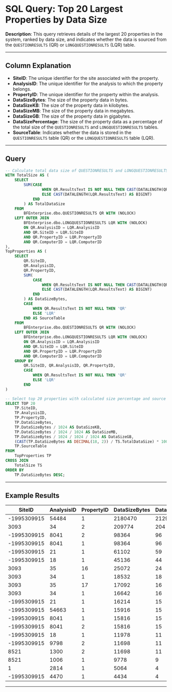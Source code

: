 # SQL Query: Top 20 Largest Properties by Data Size

**Description**: This query retrieves details of the largest 20 properties in the system, ranked by data size, and indicates whether the data is sourced from the `QUESTIONRESULTS` (QR) or `LONGQUESTIONRESULTS` (LQR) table.

---

## Column Explanation

- **SiteID**: The unique identifier for the site associated with the property.
- **AnalysisID**: The unique identifier for the analysis to which the property belongs.
- **PropertyID**: The unique identifier for the property within the analysis.
- **DataSizeBytes**: The size of the property data in bytes.
- **DataSizeKB**: The size of the property data in kilobytes.
- **DataSizeMB**: The size of the property data in megabytes.
- **DataSizeGB**: The size of the property data in gigabytes.
- **DataSizePercentage**: The size of the property data as a percentage of the total size of the `QUESTIONRESULTS` and `LONGQUESTIONRESULTS` tables.
- **SourceTable**: Indicates whether the data is stored in the `QUESTIONRESULTS` table (QR) or the `LONGQUESTIONRESULTS` table (LQR).

---

## Query

```sql
-- Calculate total data size of QUESTIONRESULTS and LONGQUESTIONRESULTS tables
WITH TotalSize AS (
    SELECT 
        SUM(CASE 
                WHEN QR.ResultsText IS NOT NULL THEN CAST(DATALENGTH(QR.ResultsText) AS BIGINT) 
                ELSE CAST(DATALENGTH(LQR.ResultsText) AS BIGINT) 
            END
        ) AS TotalDataSize
    FROM 
        BFEnterprise.dbo.QUESTIONRESULTS QR WITH (NOLOCK)
    LEFT OUTER JOIN 
        BFEnterprise.dbo.LONGQUESTIONRESULTS LQR WITH (NOLOCK) 
        ON QR.AnalysisID = LQR.AnalysisID 
        AND QR.SiteID = LQR.SiteID 
        AND QR.PropertyID = LQR.PropertyID 
        AND QR.ComputerID = LQR.ComputerID
),
TopProperties AS (
    SELECT 
        QR.SiteID, 
        QR.AnalysisID, 
        QR.PropertyID, 
        SUM(
            CASE 
                WHEN QR.ResultsText IS NOT NULL THEN CAST(DATALENGTH(QR.ResultsText) AS BIGINT) 
                ELSE CAST(DATALENGTH(LQR.ResultsText) AS BIGINT) 
            END
        ) AS DataSizeBytes,
        CASE 
            WHEN QR.ResultsText IS NOT NULL THEN 'QR' 
            ELSE 'LQR' 
        END AS SourceTable
    FROM 
        BFEnterprise.dbo.QUESTIONRESULTS QR WITH (NOLOCK)
    LEFT OUTER JOIN 
        BFEnterprise.dbo.LONGQUESTIONRESULTS LQR WITH (NOLOCK) 
        ON QR.AnalysisID = LQR.AnalysisID 
        AND QR.SiteID = LQR.SiteID 
        AND QR.PropertyID = LQR.PropertyID 
        AND QR.ComputerID = LQR.ComputerID 
    GROUP BY 
        QR.SiteID, QR.AnalysisID, QR.PropertyID,
        CASE 
            WHEN QR.ResultsText IS NOT NULL THEN 'QR' 
            ELSE 'LQR' 
        END
)

-- Select top 20 properties with calculated size percentage and source table
SELECT TOP 20 
    TP.SiteID,
    TP.AnalysisID,
    TP.PropertyID,
    TP.DataSizeBytes,
    TP.DataSizeBytes / 1024 AS DataSizeKB,
    TP.DataSizeBytes / 1024 / 1024 AS DataSizeMB,
    TP.DataSizeBytes / 1024 / 1024 / 1024 AS DataSizeGB,
    (CAST(TP.DataSizeBytes AS DECIMAL(18, 2)) / TS.TotalDataSize) * 100 AS DataSizePercentage,
    TP.SourceTable
FROM 
    TopProperties TP
CROSS JOIN 
    TotalSize TS
ORDER BY 
    TP.DataSizeBytes DESC;
```

---

## Example Results

| SiteID       | AnalysisID | PropertyID | DataSizeBytes | DataSizeKB | DataSizeMB | DataSizeGB | DataSizePercentage | SourceTable |
|--------------|------------|------------|---------------|------------|------------|------------|---------------------|-------------|
| -1995309915  | 54484      | 1          | 2180470       | 2129       | 2          | 0          | 71.72              | LQR         |
| 3093         | 34         | 2          | 209774        | 204        | 0          | 0          | 6.90               | LQR         |
| -1995309915  | 8041       | 2          | 98364         | 96         | 0          | 0          | 3.24               | LQR         |
| -1995309915  | 8041       | 1          | 98364         | 96         | 0          | 0          | 3.24               | LQR         |
| -1995309915  | 21         | 1          | 61102         | 59         | 0          | 0          | 2.01               | QR          |
| -1995309915  | 18         | 1          | 45136         | 44         | 0          | 0          | 1.48               | QR          |
| 3093         | 35         | 16         | 25072         | 24         | 0          | 0          | 0.82               | QR          |
| 3093         | 34         | 1          | 18532         | 18         | 0          | 0          | 0.61               | QR          |
| 3093         | 35         | 17         | 17092         | 16         | 0          | 0          | 0.56               | QR          |
| 3093         | 34         | 1          | 16642         | 16         | 0          | 0          | 0.55               | LQR         |
| -1995309915  | 21         | 1          | 16214         | 15         | 0          | 0          | 0.53               | LQR         |
| -1995309915  | 54663      | 1          | 15916         | 15         | 0          | 0          | 0.52               | LQR         |
| -1995309915  | 8041       | 1          | 15816         | 15         | 0          | 0          | 0.52               | QR          |
| -1995309915  | 8041       | 2          | 15816         | 15         | 0          | 0          | 0.52               | QR          |
| -1995309915  | 18         | 1          | 11978         | 11         | 0          | 0          | 0.39               | LQR         |
| -1995309915  | 9798       | 2          | 11698         | 11         | 0          | 0          | 0.38               | LQR         |
| 8521         | 1300       | 2          | 11698         | 11         | 0          | 0          | 0.38               | LQR         |
| 8521         | 1006       | 1          | 9778          | 9          | 0          | 0          | 0.32               | QR          |
| 1            | 2814       | 1          | 5064          | 4          | 0          | 0          | 0.17               | QR          |
| -1995309915  | 4470       | 1          | 4434          | 4          | 0          | 0          | 0.15               | QR          |

---

